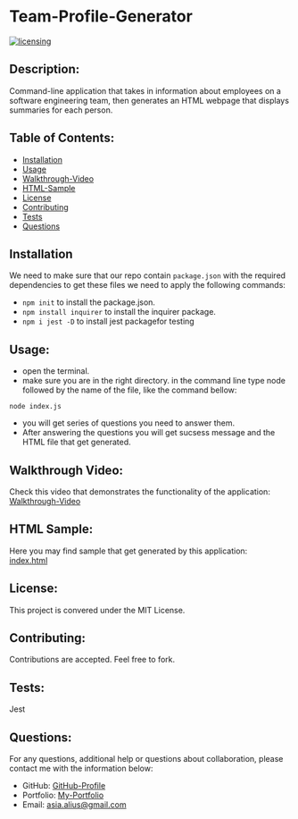 # Team-Profile-Generator
[![licensing](https://img.shields.io/badge/license-MIT-brightgreen)](https://docs.github.com/en/github/creating-cloning-and-archiving-repositories/licensing-a-repository#searching-github-by-license-type)

## Description:
Command-line application that takes in information about employees on a software engineering team, then generates an HTML webpage that displays summaries for each person. 

  ## Table of Contents:
  * [Installation](#installation)
  * [Usage](#usage)
  * [Walkthrough-Video](#walkthrough-video)
  * [HTML-Sample](#html-sample)
  * [License](#license)
  * [Contributing](#contributing)
  * [Tests](#tests)
  * [Questions](#questions)
  
  ## Installation
  We need to make sure that our repo contain `package.json` with the required dependencies to get these files we need to apply the following commands:
  * ``` npm init ``` to install the package.json.
  * ``` npm install inquirer ``` to install the inquirer package. 
  * ``` npm i jest -D ``` to install jest packagefor testing

  ## Usage:
  * open the terminal.
  * make sure you are in the right directory.
  in the command line type node followed by the name of the file, like the command bellow: 

  ```
  node index.js  
  ```
  * you will get series of questions you need to answer them. 
  * After answering the questions you will get sucsess message and the HTML file that get generated.

  ## Walkthrough Video:
  Check this video that demonstrates the functionality of the application:<br />
   [Walkthrough-Video](https://drive.google.com/file/d/1uZW3h0uMi84c9D9NaTEEH7nosWtVY4T6/view?usp=sharing)
  
  ## HTML Sample:  
  Here you may find sample that get generated by this application:<br />
   [index.html](./output/index.html)

  ## License:
  This project is convered under the MIT License.

  ## Contributing:
  Contributions are accepted. Feel free to fork.
 
  ## Tests:
  
  Jest

  ## Questions:
  For any questions, additional help or questions about collaboration, please contact me with the information below:
 
  * GitHub: [GitHub-Profile](https://github.com/asia-codeing)
  * Portfolio: [My-Portfolio](https://asia-codeing.github.io/my-Portfolio/)
  * Email: asia.alius@gmail.com